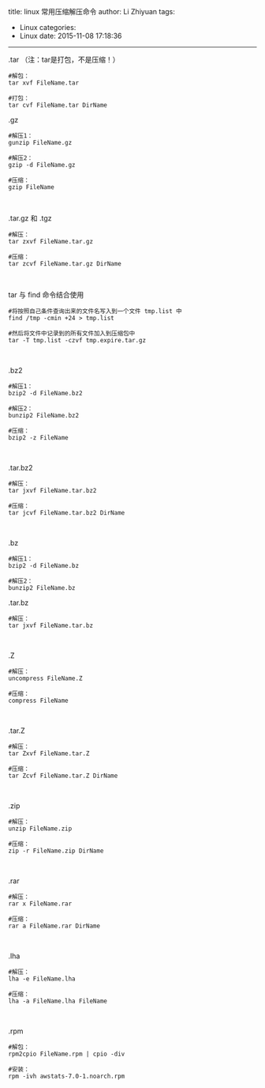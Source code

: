 title: linux 常用压缩解压命令
author: Li Zhiyuan
tags:
  - Linux
categories:
  - Linux
date: 2015-11-08 17:18:36
---

.tar （注：tar是打包，不是压缩！）

```shell script
#解包：
tar xvf FileName.tar

#打包：
tar cvf FileName.tar DirName
```

.gz

```shell script
#解压1：
gunzip FileName.gz

#解压2：
gzip -d FileName.gz

#压缩：
gzip FileName
```
 

.tar.gz 和 .tgz
```shell script
#解压：
tar zxvf FileName.tar.gz

#压缩：
tar zcvf FileName.tar.gz DirName
```
 

tar 与 find 命令结合使用
```shell script
#将按照自己条件查询出来的文件名写入到一个文件 tmp.list 中
find /tmp -cmin +24 > tmp.list

#然后将文件中记录到的所有文件加入到压缩包中
tar -T tmp.list -czvf tmp.expire.tar.gz
```
 

.bz2
```shell script
#解压1：
bzip2 -d FileName.bz2

#解压2：
bunzip2 FileName.bz2

#压缩：
bzip2 -z FileName
```
 

.tar.bz2
```shell script
#解压：
tar jxvf FileName.tar.bz2

#压缩：
tar jcvf FileName.tar.bz2 DirName
```
 

.bz
```shell script
#解压1：
bzip2 -d FileName.bz

#解压2：
bunzip2 FileName.bz
```


.tar.bz
```shell script
#解压：
tar jxvf FileName.tar.bz

```
 

.Z
```shell script
#解压：
uncompress FileName.Z

#压缩：
compress FileName
```
 

.tar.Z
```shell script
#解压：
tar Zxvf FileName.tar.Z

#压缩：
tar Zcvf FileName.tar.Z DirName
```
 

.zip
```shell script
#解压：
unzip FileName.zip

#压缩：
zip -r FileName.zip DirName
```
 

.rar
```shell script
#解压：
rar x FileName.rar

#压缩：
rar a FileName.rar DirName
```
 

.lha
```shell script
#解压：
lha -e FileName.lha

#压缩：
lha -a FileName.lha FileName
```
 

.rpm
```shell script
#解包：
rpm2cpio FileName.rpm | cpio -div

#安装：
rpm -ivh awstats-7.0-1.noarch.rpm
```